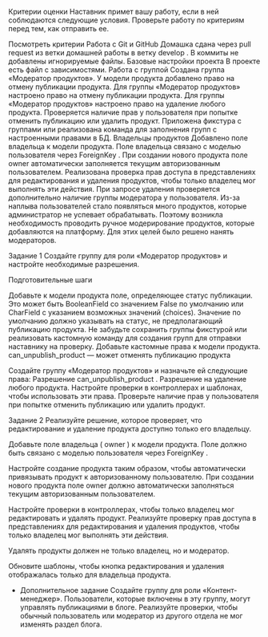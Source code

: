 Критерии оценки
Наставник примет вашу работу, если в ней соблюдаются следующие условия. Проверьте работу по критериям перед тем, как отправить ее.

Посмотреть критерии
 Работа с Git и GitHub
Домашка сдана через pull request из ветки домашней работы в ветку 
develop
.
В коммиты не добавлены игнорируемые файлы.
 Базовые настройки проекта
В проекте есть файл с зависимостями.
 Работа с группой
Создана группа «Модератор продуктов».
У модели продукта добавлено право на отмену публикации продукта.
Для группы «Модератор продуктов» настроено право на отмену публикации продукта.
Для группы «Модератор продуктов» настроено право на удаление любого продукта.
Проверяется наличие прав у пользователя при попытке отменить публикацию или удалить продукт.
Приложена фикстура с группами или реализована команда для заполнения групп с настроенными правами в БД.
 Владельцы продуктов
Добавлено поле владельца к модели продукта.
Поле владельца связано с моделью пользователя через 
ForeignKey
.
При создании нового продукта поле 
owner
 автоматически заполняется текущим авторизованным пользователем.
Реализована проверка прав доступа в представлениях для редактирования и удаления продуктов, чтобы только владелец мог выполнять эти действия.
При запросе удаления проверяется дополнительно наличие группы модератора у пользователя.
Из-за наплыва пользователей стало появляться много продуктов, которые администратор не успевает обрабатывать. Поэтому возникла необходимость проводить ручное модерирование продуктов, которые добавляются на платформу. Для этих целей было решено нанять модераторов.

Задание 1
Создайте группу для роли «Модератор продуктов» и настройте необходимые разрешения.

Подготовительные шаги

Добавьте к модели продукта поле, определяющее статус публикации. Это может быть 
BooleanField
 со значением 
False
 по умолчанию или 
CharField
 с указанием возможных значений (choices). Значение по умолчанию должно указывать на статус, не предполагающий публикацию продукта.
Не забудьте сохранить группы фикстурой или реализовать кастомную команду для создания групп для отправки наставнику на проверку.
Добавьте кастомные права к модели продукта.
can_unpublish_product
 — может отменять публикацию продукта

Создайте группу «Модератор продуктов» и назначьте ей следующие права:
Разрешение 
can_unpublish_product
.
Разрешение на удаление любого продукта.
Настройте проверки в контроллерах и шаблонах, чтобы использовать эти права.
Проверьте наличие прав у пользователя при попытке отменить публикацию или удалить продукт.

Задание 2
Реализуйте решение, которое проверяет, что редактирование и удаление продукта доступно только его владельцу.

Добавьте поле владельца (
owner
) к модели продукта.
Поле должно быть связано с моделью пользователя через 
ForeignKey
.

Настройте создание продукта таким образом, чтобы автоматически привязывать продукт к авторизованному пользователю.
При создании нового продукта поле 
owner
 должно автоматически заполняться текущим авторизованным пользователем.

Настройте проверки в контроллерах, чтобы только владелец мог редактировать и удалять продукт.
Реализуйте проверку прав доступа в представлениях для редактирования и удаления продуктов, чтобы только владелец мог выполнять эти действия.

Удалять продукты должен не только владелец, но и модератор.

Обновите шаблоны, чтобы кнопка редактирования и удаления отображалась только для владельца продукта.
* Дополнительное задание
Создайте группу для роли «Контент-менеджер». Пользователи, которые включены в эту группу, могут управлять публикациями в блоге. Реализуйте проверки, чтобы обычный пользователь или модератор из другого отдела не мог изменять раздел блога.